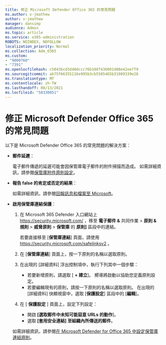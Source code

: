 ```yaml
---
title: 修正 Microsoft Defender Office 365 的常見問題
ms.author: v-jmathew
author: v-jmathew
manager: dansimp
audience: Admin
ms.topic: article
ms.service: o365-administration
ROBOTS: NOINDEX, NOFOLLOW
localization_priority: Normal
ms.collection: Adm_O365
ms.custom:
- "9000760"
- "7391"
ms.openlocfilehash: c5043bcd3d40dccc76b348f436001408e42ee7f9
ms.sourcegitcommit: ab75f66355116e995b3cb5505465b31989339e28
ms.translationtype: MT
ms.contentlocale: zh-TW
ms.lasthandoff: 08/13/2021
ms.locfileid: "58330051"
---
```

# <a name="fix-common-problems-with-microsoft-defender-for-office-365"></a>修正 Microsoft Defender Office 365 的常見問題

以下是 Microsoft Defender Office 365 的常見問題的解決方案：

- **郵件延遲**：

  電子郵件傳遞的延遲可能會因保管庫電子郵件的附件掃描而造成。 如需詳細資訊，請參閱[保管庫附件原則設定](https://docs.microsoft.com/microsoft-365/security/office-365-security/safe-attachments#safe-attachments-policy-settings)。

- **報告 false 的肯定或否定的結果**：

  如需詳細資訊，請參閱[回報訊息和檔案至 Microsoft](https://docs.microsoft.com/microsoft-365/security/office-365-security/report-junk-email-messages-to-microsoft)。

- **啟用保管庫連結保護**：

  1. 在 Microsoft 365 Defender 入口網站上 <https://security.microsoft.com/> ，移至 **電子郵件 &** 共同作業 \> **原則 & 規則** \> **威脅原則** \> **保管庫** 的 **原則]** 區段中的連結。

     若要直接移至 [**保管庫連結**] 頁面，請使用 <https://security.microsoft.com/safelinksv2> 。

  2. 在 [**保管庫連結**] 頁面上，按一下原則的名稱以選取原則。
  3. 在出現的 [詳細資料] 浮出控制項中，執行下列其中一個步驟：
     - 若要新增原則，請選取 [ **+ 建立**]。 嚮導將啟動以協助您定義原則設定。
     - 若要編輯現有的原則，請按一下原則的名稱以選取原則。 在出現的 [詳細資料] 快顯視窗中，選取 [**保護設定**] 區段中的 [**編輯**]。
  4. 在 [ **保護設定** ] 頁面上，設定下列設定：
     - 開啟 **[選取郵件中未知可能惡意 URLs 的動作**]。
     - 選取 **[套用安全連結] 至組織內所傳送的郵件**。

  如需詳細資訊，請參閱[在 Microsoft Defender for Office 365 中設定保管庫連結原則](https://docs.microsoft.com/microsoft-365/security/office-365-security/set-up-safe-links-policies)。
